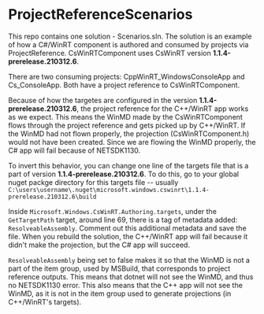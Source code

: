 # ProjectReferenceScenarios

This repo contains one solution - Scenarios.sln. The solution is an example of how a C#/WinRT component is authored and consumed by projects via ProjectReference.
CsWinRTComponent uses CsWinRT version **1.1.4-prerelease.210312.6**.

There are two consuming projects: CppWinRT_WindowsConsoleApp and Cs_ConsoleApp. Both have a project reference to CsWinRTComponent. 

Because of how the targetes are configured in the version **1.1.4-prerelease.210312.6**, the project reference for the C++/WinRT app works as we expect.
This means the WinMD made by the CsWinRTComponent flows through the project reference and gets picked up by C++/WinRT. 
If the WinMD had not flown properly, the projection (CsWinRTComponent.h) would not have been created. 
Since we are flowing the WinMD properly, the C# app will fail because of NETSDK1130. 

To invert this behavior, you can change one line of the targets file that is a part of version **1.1.4-prerelease.210312.6**. 
To do this, go to your global nuget packge directory for this targets file -- usually  `C:\users\username\.nuget\microsoft.windows.cswinrt\1.1.4-prerelease.210312.6\build`

Inside `Microsoft.Windows.CsWinRT.Authoring.targets`, under the `GetTargetPath` target, around line 69, there is a tag of metadata added: 
`ResolveableAssembly`. Comment out this additional metadata and save the file. 
When you rebuild the solution, the C++/WinRT app will fail because it didn't make the projection, but the C# app will succeed. 

`ResolveableAssembly` being set to false makes it so that the WinMD is not a part of the item group, used by MSBuild, that corresponds to project reference outputs.
This means that dotnet will not see the WinMD, and thus no NETSDK1130 error. 
This also means that the C++ app will not see the WinMD, as it is not in the item group used to generate projections (in C++/WinRT's targets). 
